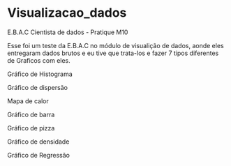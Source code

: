 # Visualizacao_dados
 E.B.A.C Cientista de dados - Pratique M10

Esse foi um teste da E.B.A.C no módulo de visualição de dados, aonde eles entregaram dados brutos e eu tive que trata-los e fazer 7 tipos diferentes de Graficos com eles.

Gráfico de Histograma

Gráfico de dispersão

Mapa de calor

Gráfico de barra

Gráfico de pizza

Gráfico de densidade

Gráfico de Regressão